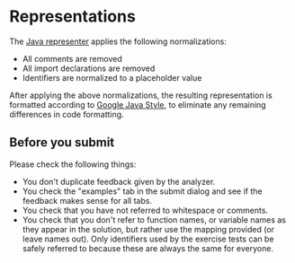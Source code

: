 # Representations

The [Java representer][github-java-representer] applies the following normalizations:

- All comments are removed
- All import declarations are removed
- Identifiers are normalized to a placeholder value

After applying the above normalizations, the resulting representation is formatted according to [Google Java Style][google-java-style], to eliminate any remaining differences in code formatting.

## Before you submit

Please check the following things:

- You don't duplicate feedback given by the analyzer.
- You check the "examples" tab in the submit dialog and see if the feedback makes sense for all tabs.
- You check that you have not referred to whitespace or comments.
- You check that you don't refer to function names, or variable names as they appear in the solution, but rather use the mapping provided (or leave names out).
  Only identifiers used by the exercise tests can be safely referred to because these are always the same for everyone.

[github-java-representer]: https://github.com/exercism/java-representer
[google-java-style]: https://google.github.io/styleguide/javaguide.html

